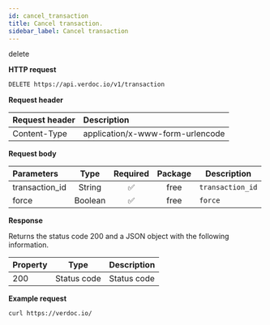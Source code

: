 ```yaml
---
id: cancel_transaction
title: Cancel transaction.
sidebar_label: Cancel transaction
---
```


<span class="badges delete">delete</span>

**HTTP request**

```bash
DELETE https://api.verdoc.io/v1/transaction
```

**Request header**

| Request header | Description                      |
| :------------- | :------------------------------- |
| Content-Type   | application/x-www-form-urlencode |

**Request body**

| Parameters     |  Type   | Required | Package | Description      |
| :------------- | :-----: | :------: | :-----: | ---------------- |
| transaction_id | String  |    ✅    |  free   | `transaction_id` |
| force          | Boolean |    ✅    |  free   | `force`          |

**Response**

Returns the status code 200 and a JSON object with the following information.

| Property |    Type     | Description |
| :------- | :---------: | ----------- |
| 200      | Status code | Status code |

**Example request**

```bash
curl https://verdoc.io/
```
